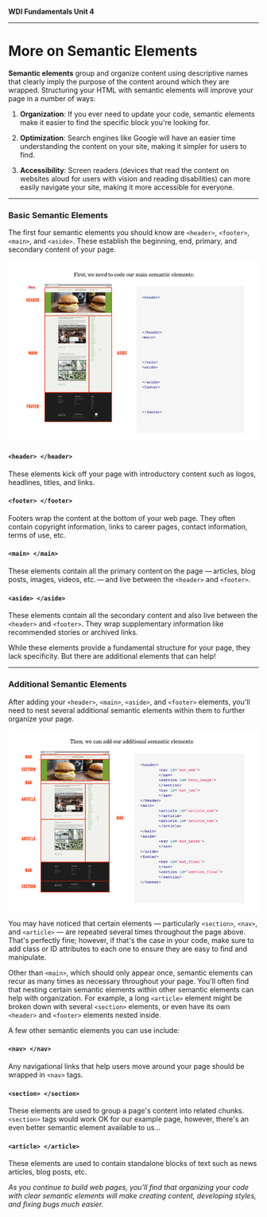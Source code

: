 **WDI Fundamentals Unit 4**

---

# More on Semantic Elements

**Semantic elements** group and organize content using descriptive names that clearly imply the purpose of the content around which they are wrapped. Structuring your HTML with semantic elements will improve your page in a number of ways:

  1) **Organization**: If you ever need to update your code, semantic elements make it easier to find the specific block you're looking for.

  2) **Optimization**: Search engines like Google will have an easier time understanding the content on your site, making it simpler for users to find.

  3) **Accessibility**: Screen readers (devices that read the content on websites aloud for users with vision and reading disabilities) can more easily navigate your site, making it more accessible for everyone.

---
### Basic Semantic Elements

The first four semantic elements you should know are `<header>`, `<footer>`, `<main>`, and `<aside>`. These establish the beginning, end, primary, and secondary content of your page.

![](../assets/elkwebdesign/semantic2.png)

#### `<header> </header>`
These elements kick off your page with introductory content such as logos, headlines, titles, and links.

#### `<footer> </footer>`
Footers wrap the content at the bottom of your web page. They often contain copyright information, links to career pages, contact information, terms of use, etc.

#### `<main> </main>`
These elements contain all the primary content on the page — articles, blog posts, images, videos, etc. — and live between the `<header>` and `<footer>`.

#### `<aside> </aside>`
These elements contain all the secondary content and also live between the `<header>` and `<footer>`. They wrap supplementary information like recommended stories or archived links.

While these elements provide a fundamental structure for your page, they lack specificity. But there are additional elements that can help!

---

### Additional Semantic Elements

After adding your `<header>`, `<main>`, `<aside>`, and `<footer>` elements, you'll need to nest several additional semantic elements within them to further organize your page.

![](../assets/elkwebdesign/semantic.png)

You may have noticed that certain elements — particularly `<section>`, `<nav>`, and `<article>` — are repeated several times throughout the page above. That's perfectly fine; however, if that's the case in your code, make sure to add class or ID attributes to each one to ensure they are easy to find and manipulate.

Other than `<main>`, which should only appear once, semantic elements can recur as many times as necessary throughout your page. You'll often find that nesting certain semantic elements within other semantic elements can help with organization. For example, a long `<article>` element might be broken down with several `<section>` elements, or even have its own `<header>` and `<footer>` elements nested inside.

A few other semantic elements you can use include:

#### `<nav> </nav>`
Any navigational links that help users move around your page should be wrapped in `<nav>` tags.

#### `<section> </section>`
These elements are used to group a page's content into related chunks. `<section>` tags would work OK for our example page, however, there's an even better semantic element available to us...

#### `<article> </article>`
These elements are used to contain standalone blocks of text such as news articles, blog posts, etc.

*As you continue to build web pages, you’ll find that organizing your code with clear semantic elements will make creating content, developing styles, and fixing bugs much easier.*
